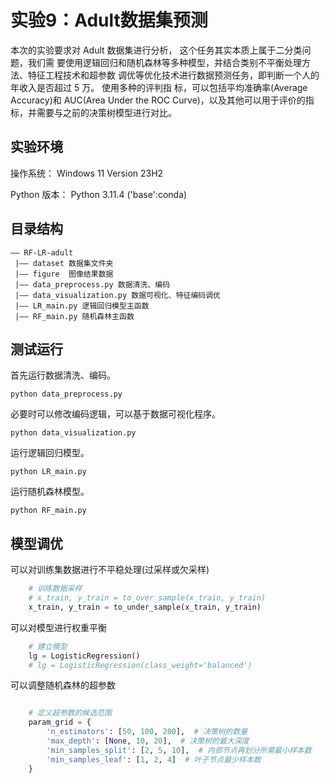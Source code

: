 # 实验9：Adult数据集预测

本次的实验要求对 Adult 数据集进行分析， 这个任务其实本质上属于二分类问题，我们需
要使用逻辑回归和随机森林等多种模型，并结合类别不平衡处理方法、特征工程技术和超参数
调优等优化技术进行数据预测任务，即判断一个人的年收入是否超过 5 万。 使用多种的评判指
标，可以包括平均准确率(Average Accuracy)和 AUC(Area Under the ROC Curve)，以及其他可以用于评价的指标，并需要与之前的决策树模型进行对比。

## 实验环境

操作系统： Windows 11 Version 23H2

Python 版本： Python 3.11.4 ('base':conda)

## 目录结构

```shell
—— RF-LR-adult
 |—— dataset 数据集文件夹
 |—— figure  图像结果数据
 |—— data_preprocess.py 数据清洗、编码
 |—— data_visualization.py 数据可视化、特征编码调优
 |—— LR_main.py 逻辑回归模型主函数
 |—— RF_main.py 随机森林主函数
```

## 测试运行

首先运行数据清洗、编码。

```shell
python data_preprocess.py
```

必要时可以修改编码逻辑，可以基于数据可视化程序。
```shell
python data_visualization.py
```

运行逻辑回归模型。
```shell
python LR_main.py
```

运行随机森林模型。
```shell
python RF_main.py
```

## 模型调优

可以对训练集数据进行不平稳处理(过采样或欠采样)
```python
    # 训练数据采样
    # x_train, y_train = to_over_sample(x_train, y_train)
    x_train, y_train = to_under_sample(x_train, y_train)
```

可以对模型进行权重平衡
```python
    # 建立模型
    lg = LogisticRegression()
    # lg = LogisticRegression(class_weight='balanced')
```

可以调整随机森林的超参数

```python

    # 定义超参数的候选范围
    param_grid = {
        'n_estimators': [50, 100, 200],  # 决策树的数量
        'max_depth': [None, 10, 20],  # 决策树的最大深度
        'min_samples_split': [2, 5, 10],  # 内部节点再划分所需最小样本数
        'min_samples_leaf': [1, 2, 4]  # 叶子节点最少样本数
    }
```
